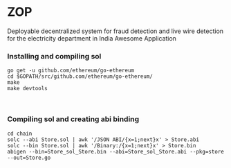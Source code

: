 # ZOP
Deployable decentralized system for fraud detection and live wire detection for the electricity department in India
Awesome Application
<br />

### Installing and compiling sol


```
go get -u github.com/ethereum/go-ethereum
cd $GOPATH/src/github.com/ethereum/go-ethereum/
make
make devtools
```

<br />

### Compiling sol and creating abi binding
```
cd chain
solc --abi Store.sol | awk '/JSON ABI/{x=1;next}x' > Store.abi
solc --bin Store.sol | awk '/Binary:/{x=1;next}x' > Store.bin
abigen --bin=Store_sol_Store.bin --abi=Store_sol_Store.abi --pkg=store --out=Store.go
```

